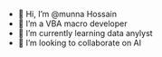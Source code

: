 - 👋 Hi, I’m @munna Hossain
- 👀 I’m a VBA macro developer
- 🌱 I’m currently learning data anylyst
- 💞️ I’m looking to collaborate on AI

<!---
munna2053/munna2053 is a ✨ special ✨ repository because its `README.md` (this file) appears on your GitHub profile.
You can click the Preview link to take a look at your changes.
--->
